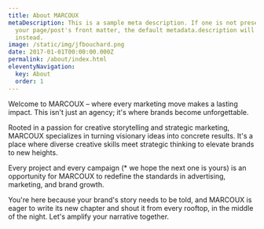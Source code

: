 ```yaml
---
title: About MARCOUX
metaDescription: This is a sample meta description. If one is not present in
  your page/post's front matter, the default metadata.description will be used
  instead.
image: /static/img/jfbouchard.png
date: 2017-01-01T00:00:00.000Z
permalink: /about/index.html
eleventyNavigation:
  key: About
  order: 1
---
```

Welcome to MARCOUX – where every marketing move makes a lasting impact. This isn't just an agency; it's where brands become unforgettable. 

Rooted in a passion for creative storytelling and strategic marketing, MARCOUX specializes in turning visionary ideas into concrete results. It's a place where diverse creative skills meet strategic thinking to elevate brands to new heights.

Every project and every campaign (* we hope the next one is yours) is an opportunity for MARCOUX to redefine the standards in advertising, marketing, and brand growth.

You're here because your brand's story needs to be told, and MARCOUX is eager to write its new chapter and shout it from every rooftop, in the middle of the night. Let's amplify your narrative together.